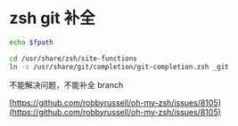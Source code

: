 # zsh git 补全

```bash
echo $fpath
```

```bash
cd /usr/share/zsh/site-functions
ln -s /usr/share/git/completion/git-completion.zsh _git
```

不能解决问题，不能补全 branch

[https://github.com/robbyrussell/oh-my-zsh/issues/8105](https://github.com/robbyrussell/oh-my-zsh/issues/8105)
